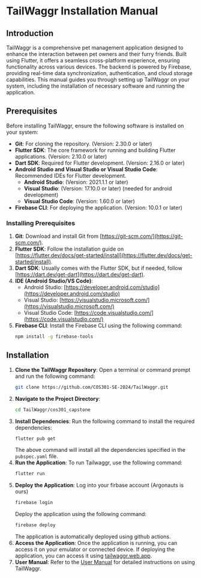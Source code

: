 # TailWaggr Installation Manual

## Introduction

TailWaggr is a comprehensive pet management application designed to enhance the interaction between pet owners and their furry friends. Built using Flutter, it offers a seamless cross-platform experience, ensuring functionality across various devices. The backend is powered by Firebase, providing real-time data synchronization, authentication, and cloud storage capabilities. This manual guides you through setting up TailWaggr on your system, including the installation of necessary software and running the application.

## Prerequisites

Before installing TailWaggr, ensure the following software is installed on your system:

- **Git**: For cloning the repository. (Version: 2.30.0 or later)
- **Flutter SDK**: The core framework for running and building Flutter applications. (Version: 2.10.0 or later)
- **Dart SDK**: Required for Flutter development. (Version: 2.16.0 or later)
- **Android Studio and Visual Studio or Visual Studio Code**: Recommended IDEs for Flutter development.
  - **Android Studio**: (Version: 2021.1.1 or later)
  - **Visual Studio**: (Version: 17.10.0 or later) (needed for android development)
  - **Visual Studio Code**: (Version: 1.60.0 or later)
- **Firebase CLI**: For deploying the application. (Version: 10.0.1 or later)

### Installing Prerequisites

1. **Git**: Download and install Git from [https://git-scm.com/](https://git-scm.com/).
2. **Flutter SDK**: Follow the installation guide on [https://flutter.dev/docs/get-started/install](https://flutter.dev/docs/get-started/install).
3. **Dart SDK**: Usually comes with the Flutter SDK, but if needed, follow [https://dart.dev/get-dart](https://dart.dev/get-dart).
4. **IDE (Android Studio/VS Code)**: 
    - Android Studio: [https://developer.android.com/studio](https://developer.android.com/studio)
    - Visual Studio: [https://visualstudio.microsoft.com/](https://visualstudio.microsoft.com/)
    - Visual Studio Code: [https://code.visualstudio.com/](https://code.visualstudio.com/)
5. **Firebase CLI**: Install the Firebase CLI using the following command:
    ```bash
    npm install -g firebase-tools
    ```

## Installation

1. **Clone the TailWaggr Repository**:
    Open a terminal or command prompt and run the following command:
    ```bash
    git clone https://github.com/COS301-SE-2024/TailWaggr.git
    ```
2. **Navigate to the Project Directory**:
    ```bash
    cd TailWaggr/cos301_capstone
    ```
3. **Install Dependencies**:
    Run the following command to install the required dependencies:
    ```bash
    flutter pub get
    ```
    The above command will install all the dependencies specified in the `pubspec.yaml` file.
4. **Run the Application**:
    To run Tailwaggr, use the following command:
    ```bash
    flutter run
    ```
5. **Deploy the Application**:
    Log into your firbase account (Argonauts is ours)
    ```bash
    firebase login
    ```
    Deploy the application using the following command:
    ```bash
    firebase deploy
    ```
    The application is automatically deployed using github actions.
6. **Access the Application**:
    Once the application is running, you can access it on your emulator or connected device.
    If deploying the application, you can access it using [tailwaggr.web.app](https://tailwaggr.web.app/).
5. **User Manual**:
    Refer to the [User Manual](https://docs.google.com/document/d/1TiRA697HTTGuLCOzq20es4q_fotXlDpTnVuov_7zNP0/edit) for detailed instructions on using TailWaggr.
